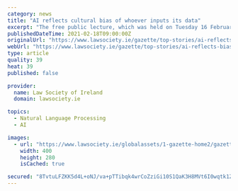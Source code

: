 ```yaml
---
category: news
title: "AI reflects cultural bias of whoever inputs its data"
excerpt: "The free public lecture, which was held on Tuesday 16 February, is part of a partnership between the Law Society and IMRO, designed to highlight the importance of intellectual property to Ireland’s economic,"
publishedDateTime: 2021-02-18T09:00:00Z
originalUrl: "https://www.lawsociety.ie/gazette/top-stories/ai-reflects-bias-of-whoever-inputs-its-data-imro-copyright-lecture-hears/"
webUrl: "https://www.lawsociety.ie/gazette/top-stories/ai-reflects-bias-of-whoever-inputs-its-data-imro-copyright-lecture-hears/"
type: article
quality: 39
heat: 39
published: false

provider:
  name: Law Society of Ireland
  domain: lawsociety.ie

topics:
  - Natural Language Processing
  - AI

images:
  - url: "https://www.lawsociety.ie/globalassets/1-gazette-home2/gazette-images/technology/snapchattease.jpg"
    width: 400
    height: 280
    isCached: true

secured: "8TvtuLFZKK5d4L+oNJ/va+pTTibqk4wrCoZziGi10S1QaK3H8MVt6I0wqtk1ZEJy9kBZfJqDzYfuh+ZwFhTRoqebxih9nsKiOGcrF/D/5Wd0STF0Gde5HLqSx8MwqgKlbGW6U3/2q9I6Wag9uIBTlfrH99vWBNk4/XrHUf8W24tyE8nDJwzdO8y4jcXA9ZA8fTUWeA47bHqdYS1y2It9t8iz2ZoCWpzSQl1r62FuZ8Hpbeh+KDlmur7BxkzbTg2MGLxppOWDd68InSpxVvsu6OQnQA2aAVoZfisvq4rrmdLBXWa53vj/j4fLl9+kJldV3oQMxzV+ec1VeDEuqlvgyOVKTXN0woryvnfNElxTKJg=;/VeobKLD4qaRDipTG8LZ8g=="
---
```


